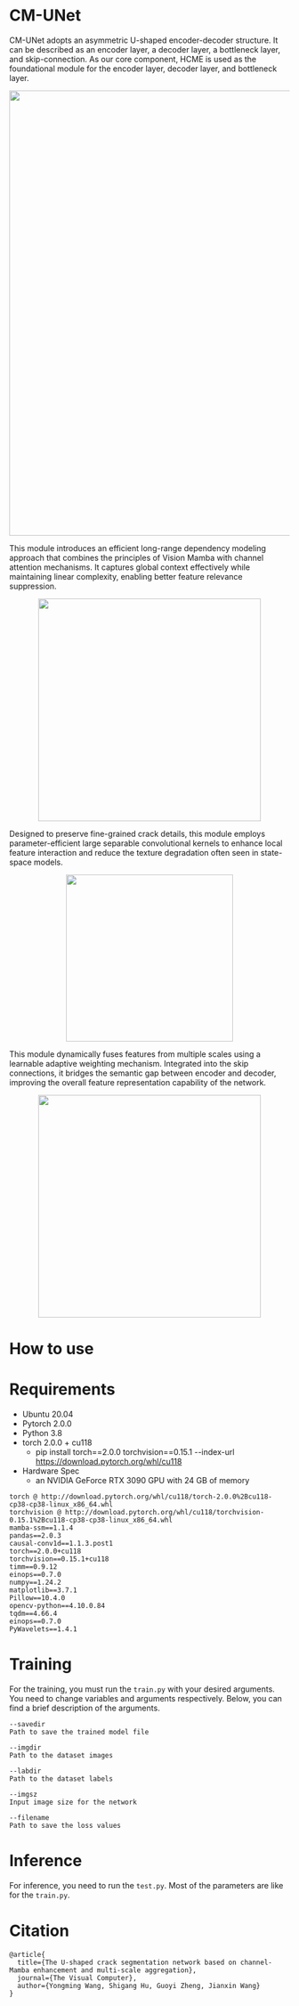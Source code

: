 # CM-UNet
CM-UNet adopts an asymmetric U-shaped encoder-decoder structure. It can be described as an encoder layer, a decoder layer, a bottleneck layer, and skip-connection. As our core component, HCME is used as the foundational module for the encoder layer, decoder layer, and bottleneck layer.
<p align="center">  
  <img src="https://github.com/user-attachments/assets/221e1021-027a-4d9a-9c2f-c59f51ab7390" width="800" />  
</p>  


This module introduces an efficient long-range dependency modeling approach that combines the principles of Vision Mamba with channel attention mechanisms. It captures global context effectively while maintaining linear complexity, enabling better feature relevance suppression.

<p align="center">  
  <img src="https://github.com/user-attachments/assets/cfdaae17-cb7b-469a-b707-0211118a79fb" width="400" />  
</p>  

Designed to preserve fine-grained crack details, this module employs parameter-efficient large separable convolutional kernels to enhance local feature interaction and reduce the texture degradation often seen in state-space models.

<p align="center">  
  <img src="https://github.com/user-attachments/assets/b288f617-da17-48fa-9999-396ff19fd6e3" width="300" />  
</p>  


This module dynamically fuses features from multiple scales using a learnable adaptive weighting mechanism. Integrated into the skip connections, it bridges the semantic gap between encoder and decoder, improving the overall feature representation capability of the network.

<p align="center">  
  <img src="https://github.com/user-attachments/assets/8c254392-4ed4-4c1c-844a-d75666297a98" width="400" />  
</p>  



# How to use

# Requirements
- Ubuntu 20.04  
- Pytorch 2.0.0  
- Python 3.8  
- torch 2.0.0 + cu118  
  - pip install torch==2.0.0 torchvision==0.15.1 --index-url https://download.pytorch.org/whl/cu118
- Hardware Spec
  - an NVIDIA GeForce RTX 3090 GPU with 24 GB of memory


```
torch @ http://download.pytorch.org/whl/cu118/torch-2.0.0%2Bcu118-cp38-cp38-linux_x86_64.whl
torchvision @ http://download.pytorch.org/whl/cu118/torchvision-0.15.1%2Bcu118-cp38-cp38-linux_x86_64.whl
mamba-ssm==1.1.4
pandas==2.0.3
causal-conv1d==1.1.3.post1
torch==2.0.0+cu118  
torchvision==0.15.1+cu118  
timm==0.9.12  
einops==0.7.0  
numpy==1.24.2  
matplotlib==3.7.1  
Pillow==10.4.0  
opencv-python==4.10.0.84
tqdm==4.66.4
einops==0.7.0
PyWavelets==1.4.1
```

# Training
For the training, you must run the `train.py` with your desired arguments. You need to change variables and arguments respectively. Below, you can find a brief description of the arguments.
```
--savedir  
Path to save the trained model file  

--imgdir  
Path to the dataset images  

--labdir  
Path to the dataset labels  

--imgsz  
Input image size for the network  

--filename  
Path to save the loss values  
```
# Inference
For inference, you need to run the `test.py`. Most of the parameters are like for the `train.py`.

# Citation
```
@article{
  title={The U-shaped crack segmentation network based on channel-Mamba enhancement and multi-scale aggregation},  
  journal={The Visual Computer},  
  author={Yongming Wang, Shigang Hu, Guoyi Zheng, Jianxin Wang} 
}
```

